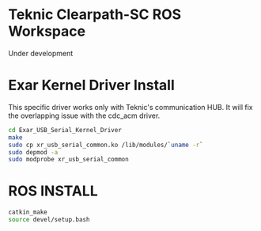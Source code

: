 # Teknic Clearpath-SC ROS Workspace
Under development
# Exar Kernel Driver Install
This specific driver works only with Teknic's communication HUB. It will fix the overlapping issue with the cdc_acm driver.
``` bash 
cd Exar_USB_Serial_Kernel_Driver
make
sudo cp xr_usb_serial_common.ko /lib/modules/`uname -r`
sudo depmod -a
sudo modprobe xr_usb_serial_common
```
# ROS INSTALL
``` bash 
catkin_make
source devel/setup.bash
```
